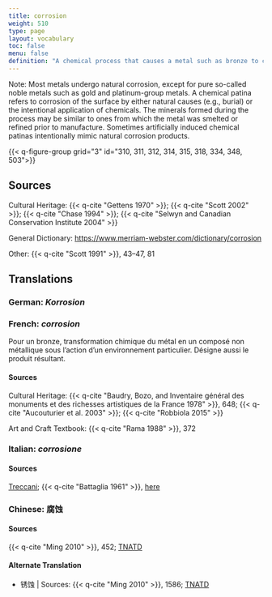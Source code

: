 ```yaml
---
title: corrosion
weight: 510
type: page
layout: vocabulary
toc: false
menu: false
definition: "A chemical process that causes a metal such as bronze to change from a metallic state into a chemically more stable mineral compound known as a corrosion product."
---
```


<div class="backmatter">
Note: Most metals undergo natural corrosion, except for pure so-called noble metals such as gold and platinum-group metals. A chemical patina refers to corrosion of the surface by either natural causes (e.g., burial) or the intentional application of chemicals. The minerals formed during the process may be similar to ones from which the metal was smelted or refined prior to manufacture. Sometimes artificially induced chemical patinas intentionally mimic natural corrosion products.
</div>

{{< q-figure-group grid="3" id="310, 311, 312, 314, 315, 318, 334, 348, 503">}}

## Sources

Cultural Heritage: {{< q-cite "Gettens 1970" >}}; {{< q-cite "Scott 2002" >}}; {{< q-cite "Chase 1994" >}}; {{< q-cite "Selwyn and Canadian Conservation Institute 2004" >}}

General Dictionary: <https://www.merriam-webster.com/dictionary/corrosion>

Other: {{< q-cite "Scott 1991" >}}, 43–47, 81

## Translations

<div class="accordion">

### **German**: *Korrosion*

### **French**: *corrosion*

Pour un bronze, transformation chimique du métal en un composé non métallique sous l’action d’un environnement particulier. Désigne aussi le produit résultant.

#### Sources

Cultural Heritage: {{< q-cite "Baudry, Bozo, and Inventaire général des monuments et des richesses artistiques de la France 1978" >}}, 648; {{< q-cite "Aucouturier et al. 2003" >}}; {{< q-cite "Robbiola 2015" >}}

Art and Craft Textbook: {{< q-cite "Rama 1988" >}}, 372

### **Italian**: *corrosione*

#### Sources

[Treccani](http://www.treccani.it/vocabolario/corrosione); {{< q-cite "Battaglia 1961" >}}, [here](http://www.gdli.it/pdf_viewer/Scripts/pdf.js/web/viewer.asp?file=/PDF/GDLI03/GDLI_03_ocr_845.pdf&parola=corrosione)

### **Chinese**: 腐蚀

#### Sources

{{< q-cite "Ming 2010" >}}, 452; [TNATD](https://terms.naer.edu.tw/detail/655779/?index=2)

#### Alternate Translation

- 锈蚀 | Sources: {{< q-cite "Ming 2010" >}}, 1586; [TNATD](https://terms.naer.edu.tw/detail/175745/?index=10)

</div>
